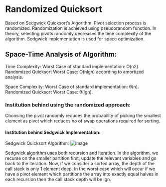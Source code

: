 # Randomized Quicksort 
Based on Sedgwick Quicksort’s Algorithm.
Pivot selection process is randomized.
Randomization is achieved using pseudorandom function.
In theory, selecting pivots randomly decreases the time complexity of the algorithm.
Sedgwick implementation is used for space optimization.

## Space-Time Analysis of Algorithm:
Time Complexity:
Worst Case of standard implementation: O(n2).
Randomized Quicksort Worst Case: O(nlgn) according to amortized analysis.

Space Complexity:
Worst Case of standard implementation: θ(n).
Randomized Quicksort Worst Case: θ(lgn).

### Institution behind using the randomized approach: 
Choosing the pivot randomly reduces the probability of picking the smallest element as pivot which reduces no of swap operations required for sorting. 

#### Institution behind Sedgwick Implementation:
Sedgwick Quicksort Algorithm:
![image](https://user-images.githubusercontent.com/88283180/155743467-574c6a91-df14-4d3e-85d8-195b72fce280.png)

Sedgwick algorithm uses both recursion and iteration. In the algorithm, we recurse on the smaller partition first, update the relevant variables and go back to the iteration. Now, if we consider a sorted array, the depth of the call stack is only 1 element deep. In the worst case which will occur if we have a pivot element which partitions the array into exactly equal halves in each recursion then the call stack depth will be lgn. 




                 

